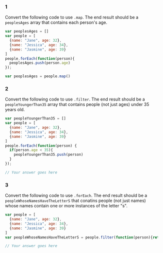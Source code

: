 ### 1

Convert the following code to use `.map`. The end result should be a `peoplesAges` array that contains each person's age.

```js
var peoplesAges = []
var people = [
  {name: "Jane", age: 32},
  {name: "Jessica", age: 34},
  {name: "Jasmine", age: 39}
]
people.forEach(function(person){
  peoplesAges.push(person.age)
});
```
```js
var peoplesAges = people.map()
```

### 2

Convert the following code to use `.filter`. The end result should be a `peopleYoungerThan35` array that contains people (not just ages) under 35 years old.

```js
var peopleYoungerThan35 = []
var people = [
  {name: "Jane", age: 32},
  {name: "Jessica", age: 34},
  {name: "Jasmine", age: 39}
]
people.forEach(function(person) {
  if(person.age < 35){
    peopleYoungerThan35.push(person)
  }
});
```
```js
// Your answer goes here
```

### 3

Convert the following code to use `.forEach`. The end result should be a `peopleWhoseNamesHaveTheLetterS` that conatins people (not just names) whose names contain one or more instances of the letter "s".

```js
var people = [
  {name: "Jane", age: 32},
  {name: "Jessica", age: 34},
  {name: "Jasmine", age: 39}
]
var peopleWhoseNamesHaveTheLetterS = people.filter(function(person){return person.name.match("s")});
```
```js
// Your answer goes here
```
